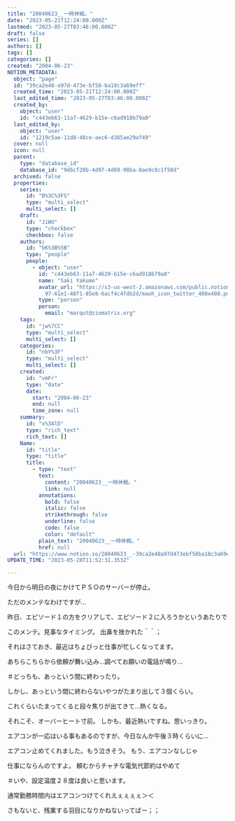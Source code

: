 ```yaml
---
title: "20040623__一時休戦。"
date: "2023-05-21T12:24:00.000Z"
lastmod: "2023-05-27T03:46:00.000Z"
draft: false
series: []
authors: []
tags: []
categories: []
created: "2004-06-23"
NOTION_METADATA:
  object: "page"
  id: "39ca2e48-a97d-473e-bf58-ba18c3a69eff"
  created_time: "2023-05-21T12:24:00.000Z"
  last_edited_time: "2023-05-27T03:46:00.000Z"
  created_by:
    object: "user"
    id: "c443eb63-11a7-4629-b15e-c6ad918b79a0"
  last_edited_by:
    object: "user"
    id: "1219c5ae-11d8-48ce-aec6-d385ae29af49"
  cover: null
  icon: null
  parent:
    type: "database_id"
    database_id: "9dbcf20b-4d97-4d69-98ba-8ae9c8c1f58d"
  archived: false
  properties:
    series:
      id: "B%3C%3FS"
      type: "multi_select"
      multi_select: []
    draft:
      id: "JiWU"
      type: "checkbox"
      checkbox: false
    authors:
      id: "bK%3B%5B"
      type: "people"
      people:
        - object: "user"
          id: "c443eb63-11a7-4629-b15e-c6ad918b79a0"
          name: "Saki Yakumo"
          avatar_url: "https://s3-us-west-2.amazonaws.com/public.notion-static.com/3ad1c4\
            97-61e1-48f1-85e8-6acf4c4fdb2d/maoh_icon_twitter_400x400.png"
          type: "person"
          person:
            email: "marqut@ziomatrix.org"
    tags:
      id: "jw%7CC"
      type: "multi_select"
      multi_select: []
    categories:
      id: "nbY%3F"
      type: "multi_select"
      multi_select: []
    created:
      id: "vmFr"
      type: "date"
      date:
        start: "2004-06-23"
        end: null
        time_zone: null
    summary:
      id: "x%3AlD"
      type: "rich_text"
      rich_text: []
    Name:
      id: "title"
      type: "title"
      title:
        - type: "text"
          text:
            content: "20040623__一時休戦。"
            link: null
          annotations:
            bold: false
            italic: false
            strikethrough: false
            underline: false
            code: false
            color: "default"
          plain_text: "20040623__一時休戦。"
          href: null
  url: "https://www.notion.so/20040623__-39ca2e48a97d473ebf58ba18c3a69eff"
UPDATE_TIME: "2023-05-28T11:52:31.353Z"

---
```

<link rel="stylesheet" href="https://cdn.jsdelivr.net/npm/katex@0.16.2/dist/katex.min.css" integrity="sha384-bYdxxUwYipFNohQlHt0bjN/LCpueqWz13HufFEV1SUatKs1cm4L6fFgCi1jT643X" crossorigin="anonymous">


今日から明日の夜にかけてＰＳＯのサーバーが停止。


ただのメンテなわけですが…


昨日、エピソード１の方をクリアして、エピソード２に入ろうかというあたりで


このメンテ。見事なタイミング。 出鼻を挫かれた＾＾；


それはさておき、最近はちょびっと仕事が忙しくなってます。


あちらこちらから依頼が舞い込み…調べてお願いの電話が鳴り…


＃どっちも、あっという間に終わったり。


しかし、あっという間に終わらないやつがたまり出して３個くらい。


これくらいたまってくると段々焦りが出てきて…熱くなる。


それこそ、オーバーヒート寸前。 しかも、最近熱いですね。思いっきり。


エアコンが一応はいる事もあるのですが、今日なんか午後３時くらいに…


エアコン止めてくれました。もう泣きそう。 もう、エアコンなしじゃ


仕事にならんのですよ。 頼むからチャチな電気代節約はやめて


＃いや、設定温度２８度は良いと思います。


通常勤務時間内はエアコンつけてくれえぇぇぇぇ＞＜


さもないと、残業する羽目になりかねないってばー；；

